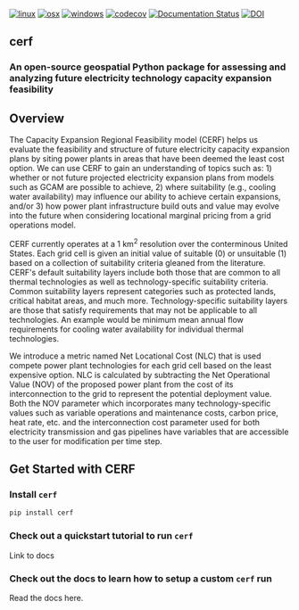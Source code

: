 [![linux](https://github.com/IMMM-SFA/cerf/actions/workflows/linux.yml/badge.svg)](https://github.com/IMMM-SFA/cerf/actions/workflows/linux.yml)
[![osx](https://github.com/IMMM-SFA/cerf/actions/workflows/osx.yml/badge.svg)](https://github.com/IMMM-SFA/cerf/actions/workflows/osx.yml)
[![windows](https://github.com/IMMM-SFA/cerf/actions/workflows/windows.yml/badge.svg)](https://github.com/IMMM-SFA/cerf/actions/workflows/windows.yml)
[![codecov](https://codecov.io/gh/IMMM-SFA/cerf/branch/version-two/graph/badge.svg?token=9jbGJv8XCJ)](https://codecov.io/gh/IMMM-SFA/cerf)
[![Documentation Status](https://readthedocs.org/projects/im3-cerf/badge/?version=latest)](https://im3-cerf.readthedocs.io/en/latest/?badge=latest)
[![DOI](https://zenodo.org/badge/115649750.svg)](https://zenodo.org/badge/latestdoi/115649750)

## cerf

### An open-source geospatial Python package for assessing and analyzing future electricity technology capacity expansion feasibility

## Overview
The Capacity Expansion Regional Feasibility model (CERF) helps us evaluate the feasibility and structure of future electricity capacity expansion plans by siting power plants in areas that have been deemed the least cost option. We can use CERF to gain an understanding of topics such as: 1) whether or not future projected electricity expansion plans from models such as GCAM are possible to achieve, 2) where suitability (e.g., cooling water availability) may influence our ability to achieve certain expansions, and/or 3) how power plant infrastructure build outs and value may evolve into the future when considering locational marginal pricing from a grid operations model.

CERF currently operates at a 1 km<sup>2</sup> resolution over the conterminous United States. Each grid cell is given an initial value of suitable (0) or unsuitable (1) based on a collection of suitability criteria gleaned from the literature. CERF's default suitability layers include both those that are common to all thermal technologies as well as technology-specific suitability criteria. Common suitability layers represent categories such as protected lands, critical habitat areas, and much more. Technology-specific suitability layers are those that satisfy requirements that may not be applicable to all technologies. An example would be minimum mean annual flow requirements for cooling water availability for individual thermal technologies.

We introduce a metric named Net Locational Cost (NLC) that is used compete power plant technologies for each grid cell based on the least expensive option. NLC is calculated by subtracting the Net Operational Value (NOV) of the proposed power plant from the cost of its interconnection to the grid to represent the potential deployment value. Both the NOV parameter which incorporates many technology-specific values such as variable operations and maintenance costs, carbon price, heat rate, etc. and the interconnection cost parameter used for both electricity transmission and gas pipelines have variables that are accessible to the user for modification per time step.

## Get Started with CERF

### Install `cerf`

```bash
pip install cerf
```

### Check out a quickstart tutorial to run `cerf`

Link to docs

### Check out the docs to learn how to setup a custom `cerf` run

Read the docs here.
